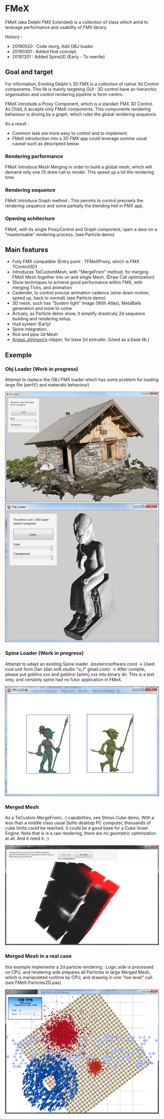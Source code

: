 # FMeX

FMeX (aka Delphi FMX Extended) is a collection of class which aimd to leverage performance and usability of FMX library.

History : 
- 20190520 : Code reorg, Add OBJ loader.
- 20190301 : Added Hud concept.
- 20181201 : Added Spine2D (Early - To rewrite)

## Goal and target 

For information, Existing Delphi's 3D FMX is a collection of native 3d Control components. This lib is mainly targeting GUI : 3D control have an hierarchic organisation and control rendering pipeline is form-centric. 

FMeX introdude a Proxy Component, which is a standart FMX 3D Control. As Child, it accepts only FMeX components.
This components rendering behaviour is driving by a graph, which rules the global rendering sequence.

As a result :
- Common task are more easy to control and to implement.
- FMeX introduction into a 3D FMX app could leverage somme usual caveat such as descripted below. 

### Rendering performance
FMeX introduce Mesh Merging in order to build a global mesh, which will demand only one (1) draw call to render. This speed up a lot the rendering time.
### Rendering sequence
FMeX introduce Graph method : This permits to control precisely the rendering sequence and solve partially the blending hell in FMX app.
### Opening achitecture
FMeX, with its single ProxyControl and Graph component, open a door on a "masterisable" rendering process. (see Particle demo)

## Main features
- Fully FMX compatible (Entry point : TFMeXProxy, which is FMX TControl3D)
- Introduces TeCustomMesh, with "MergeFrom" method, for merging FMeX Mesh together into on and single Mesh. (Draw Call optimization)
- Show techniques to achieve good performance within FMX, with merging Ticks, and animation
- Cadender, to control precise animation cadence (slow down motion, speed up, back to normal) (see Particle demo)
- 3D mesh, such has "System light" Image (With Atlas), MetaBalls generation and more to come
- Actualy, as Particle demo show, it simplify drasticaly 2d sequence building and rendering setup.
- Hud system (Early)
- Spine integration.
- Rod and pipe 3d Mesh
- [Angus Johnson's](http://www.angusj.com) clipper, for base 2d extruder. (Used as a base lib.)

## Exemple

### Obj Loader (Work in progress)
Attempt to replace the OBJ FMX loader which has some problem for loading large file (perf(!) and materials behaviour)

![Alt text](/img/chalet.png?raw=true "Photogrammetry file")
![Alt text](/img/ramses.png?raw=true "huge model")

### Spine Loader (Work in progress)
Attempt to adapt an existing Spine loader. (esotericsoftware.com)
-> Used cool unit form Dan (dan.soft.studio "_a_t_" gmail.com): 
-> After compile, please put goblins.xxx and goblins-[anim].xxx into binary dir.
This is a test only, and certainly spine had no futur application in FMeX.

![Alt text](/img/spineexpl.png?raw=true "spine goblin model")

### Merged Mesh
As a TeCustom.MergeFrom(...) capabilities, see Stress Cube demo. With a less than a middle class usual SoHo desktop PC computer, thousands of cube limits could be reached. It could be a good base for a Cube Voxel Engine. Note that is is a raw rendering, there are no geometric optimization at all. And it need it. :)

![Alt text](/img/StressCubeDemo.png?raw=true "MergeFrom API in action")

### Merged Mesh in a real case
this example implements a 2d particle rendering : Logic side is processed on CPU, and rendering side prepares all Particles in large Merged Mesh, which is manipulated runtime by CPU, and drawing in one "low level" call. (see FMeX.Particles2D.pas)

![Alt text](/img/ParticleDemo.png?raw=true "Particlein action")
